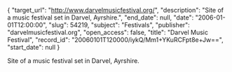 {
  "target_url": "http://www.darvelmusicfestival.org/", 
  "description": "Site of a music festival set in Darvel, Ayrshire.", 
  "end_date": null, 
  "date": "2006-01-01T12:00:00", 
  "slug": 54219, 
  "subject": "Festivals", 
  "publisher": "darvelmusicfestival.org", 
  "open_access": false, 
  "title": "Darvel Music Festival", 
  "record_id": "20060101T120000/iykQ/Mm1+YKuRCFpt8e+Jw==", 
  "start_date": null
}

Site of a music festival set in Darvel, Ayrshire.